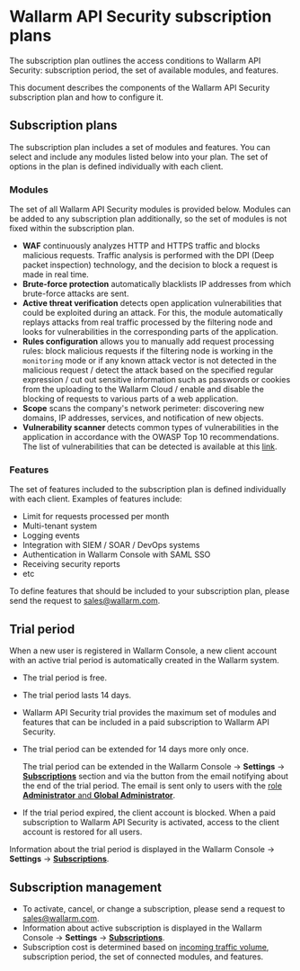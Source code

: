 # Wallarm API Security subscription plans

The subscription plan outlines the access conditions to Wallarm API Security: subscription period, the set of available modules, and features.

This document describes the components of the Wallarm API Security subscription plan and how to configure it.

## Subscription plans

The subscription plan includes a set of modules and features. You can select and include any modules listed below into your plan. The set of options in the plan is defined individually with each client.

### Modules

The set of all Wallarm API Security modules is provided below. Modules can be added to any subscription plan additionally, so the set of modules is not fixed within the subscription plan.

* **WAF** continuously analyzes HTTP and HTTPS traffic and blocks malicious requests. Traffic analysis is performed with the DPI (Deep packet inspection) technology, and the decision to block a request is made in real time.
* **Brute-force protection** automatically blacklists IP addresses from which brute-force attacks are sent.
* **Active threat verification** detects open application vulnerabilities that could be exploited during an attack. For this, the module automatically replays attacks from real traffic processed by the filtering node and looks for vulnerabilities in the corresponding parts of the application.
* **Rules configuration** allows you to manually add request processing rules: block malicious requests if the filtering node is working in the `monitoring` mode or if any known attack vector is not detected in the malicious request / detect the attack based on the specified regular expression / cut out sensitive information such as passwords or cookies from the uploading to the Wallarm Cloud / enable and disable the blocking of requests to various parts of a web application.
* **Scope** scans the company's network perimeter: discovering new domains, IP addresses, services, and notification of new objects.
* **Vulnerability scanner** detects common types of vulnerabilities in the application in accordance with the OWASP Top 10 recommendations. The list of vulnerabilities that can be detected is available at this [link](../attacks-vulns-list.md).

### Features

The set of features included to the subscription plan is defined individually with each client. Examples of features include:

* Limit for requests processed per month
* Multi-tenant system
* Logging events
* Integration with SIEM / SOAR / DevOps systems
* Authentication in Wallarm Console with SAML SSO
* Receiving security reports
* etc

To define features that should be included to your subscription plan, please send the request to [sales@wallarm.com](mailto:sales@wallarm.com). 

## Trial period

When a new user is registered in Wallarm Console, a new client account with an active trial period is automatically created in the Wallarm system.

* The trial period is free.
* The trial period lasts 14 days.
* Wallarm API Security trial provides the maximum set of modules and features that can be included in a paid subscription to Wallarm API Security.
* The trial period can be extended for 14 days more only once.

    The trial period can be extended in the Wallarm Console → **Settings** → [**Subscriptions**](../user-guides/settings/subscriptions.md) section and via the button from the email notifying about the end of the trial period. The email is sent only to users with the [role **Administrator** and **Global Administrator**](../user-guides/settings/users.md#user-roles).
* If the trial period expired, the client account is blocked. When a paid subscription to Wallarm API Security is activated, access to the client account is restored for all users.

Information about the trial period is displayed in the Wallarm Console → **Settings** → [**Subscriptions**](../user-guides/settings/subscriptions.md).

## Subscription management

* To activate, cancel, or change a subscription, please send a request to [sales@wallarm.com](mailto:sales@wallarm.com).
* Information about active subscription is displayed in the Wallarm Console → **Settings** → [**Subscriptions**](../user-guides/settings/subscriptions.md).
* Subscription cost is determined based on [incoming traffic volume](../admin-en/operation/learn-incoming-request-number.md), subscription period, the set of connected modules, and features.

